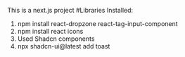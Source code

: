 This is a next.js project
#Libraries Installed:
1. npm install react-dropzone react-tag-input-component
2. npm install react icons
3. Used Shadcn components
4. npx shadcn-ui@latest add toast